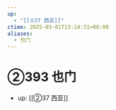 ```yaml
---
up:
  - "[[②37 西亚]]"
ctime: 2025-03-01T13:14:31+08:00
aliases:
  - 也门
---
```


# ②393 也门

- up: [[②37 西亚]]
